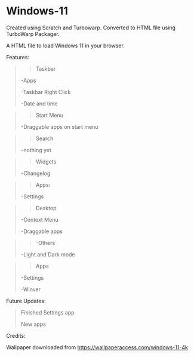 # Windows-11
Created using Scratch and Turbowarp. 
Converted to HTML file using TurboWarp Packager.

A HTML file to load Windows 11 in your browser.

Features:

>>Taskbar
>
>-Apps
>
>-Taskbar Right Click
>
>-Date and time

>>Start Menu
>
>-Draggable apps on start menu

>>Search
>
>-nothing yet

>>Widgets
>
>-Changelog

>>Apps:
>
>-Settings

>>Desktop
>
>-Context Menu
>
>-Draggable apps

>>-Others
>
>-Light and Dark mode

>>Apps
>
>-Settings
>
>-Winver

Future Updates:

>Finished Settings app
>
>New apps

Credits:

Wallpaper downloaded from https://wallpaperaccess.com/windows-11-4k
